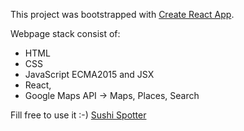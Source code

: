 This project was bootstrapped with [Create React App](https://github.com/facebookincubator/create-react-app).

Webpage stack consist of:
- HTML
- CSS
- JavaScript ECMA2015 and JSX
- React, 
- Google Maps API -> Maps, Places, Search

Fill free to use it :-)
[Sushi Spotter](http://kristoferek.github.io/Sushi-Spotter)
